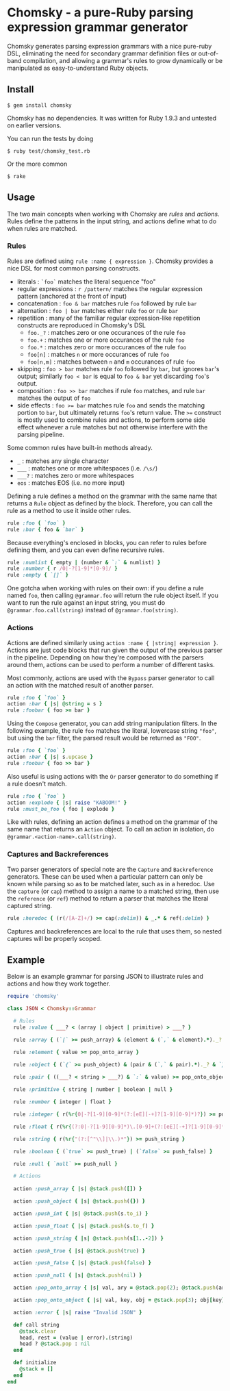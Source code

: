 # Chomsky - a pure-Ruby parsing expression grammar generator

Chomsky generates parsing expression grammars with a nice pure-ruby DSL, eliminating 
the need for secondary grammar definition files or out-of-band compilation, and 
allowing a grammar's rules to grow dynamically or be manipulated as easy-to-understand
Ruby objects.

## Install

    $ gem install chomsky

Chomsky has no dependencies. It was written for Ruby 1.9.3 and untested on earlier versions.

You can run the tests by doing

    $ ruby test/chomsky_test.rb

Or the more common

    $ rake

## Usage

The two main concepts when working with Chomsky are *rules* and *actions*. Rules define the
patterns in the input string, and actions define what to do when rules are matched.

### Rules

Rules are defined using `rule :name { expression }`. Chomsky provides a nice DSL for most
common parsing constructs.

  * literals : `` `foo` `` matches the literal sequence "foo"
  * regular expressions : `r /pattern/` matches the regular expression pattern (anchored at
      the front of input)
  * concatenation : `foo & bar` matches rule `foo` followed by rule `bar`
  * alternation : `foo | bar` matches either rule `foo` or rule `bar`
  * repetition : many of the familiar regular expression-like repetition constructs are
    reproduced in Chomsky's DSL
    * `foo._?` : matches zero or one occurances of the rule `foo`
    * `foo.+` : matches one or more occurances of the rule `foo`
    * `foo.*` : matches zero or more occurances of the rule `foo`
    * `foo[n]` : matches `n` or more occurances of rule `foo`
    * `foo[n,m]` : matches between `n` and `m` occurances of rule `foo`
  * skipping : `foo > bar` matches rule `foo` followed by `bar`, but ignores `bar`'s output;
    similarly `foo < bar` is equal to `foo & bar` yet discarding `foo`'s output.
  * composition : `foo >> bar` matches if rule `foo` matches, and rule `bar` matches the
    output of `foo`
  * side effects : `foo >= bar` matches rule `foo` and sends the matching portion to `bar`, but
    ultimately returns `foo`'s return value. The `>=` construct is mostly used to combine rules
    and actions, to perform some side effect whenever a rule matches but not otherwise interfere
    with the parsing pipeline.

Some common rules have built-in methods already.

  * `_` : matches any single character
  * `___` : matches one or more whitespaces (i.e. `/\s/`)
  * `___?` : matches zero or more whitespaces
  * `eos` : matches EOS (i.e. no more input)

Defining a rule defines a method on the grammar with the same name that returns a `Rule` object
as defined by the block. Therefore, you can call the rule as a method to use it inside other rules.

```ruby
rule :foo { `foo` }
rule :bar { foo & `bar` }
```

Because everything's enclosed in blocks, you can refer to rules before defining them, and you can
even define recursive rules.

```ruby
rule :numlist { empty | (number & `:` & numlist) }
rule :number { r /0|-?[1-9]*[0-9]/ }
rule :empty { `[]` }
```

One gotcha when working with rules on their own: if you define a rule named `foo`, then calling
`@grammar.foo` will return the rule object itself. If you want to run the rule against an input
string, you must do `@grammar.foo.call(string)` instead of `@grammar.foo(string)`.

### Actions

Actions are defined similarly using `action :name { |string| expression }`. Actions are just code
blocks that run given the output of the previous parser in the pipeline. Depending on how they're
composed with the parsers around them, actions can be used to perform a number of different tasks.

Most commonly, actions are used with the `Bypass` parser generator to call an action with the
matched result of another parser.

```ruby
rule :foo { `foo` }
action :bar { |s| @string = s }
rule :foobar { foo >= bar }
```

Using the `Compose` generator, you can add string manipulation filters. In the following example,
the rule `foo` matches the literal, lowercase string `"foo"`, but using the `bar` filter, the parsed
result would be returned as `"FOO"`.

```ruby
rule :foo { `foo` }
action :bar { |s| s.upcase }
rule :foobar { foo >> bar }
```

Also useful is using actions with the `Or` parser generator to do something if a rule doesn't
match.

```ruby
rule :foo { `foo` }
action :explode { |s| raise "KABOOM!" }
rule :must_be_foo { foo | explode }
```

Like with rules, defining an action defines a method on the grammar of the same name that returns
an `Action` object. To call an action in isolation, do `@grammar.<action-name>.call(string)`.

### Captures and Backreferences

Two parser generators of special note are the `Capture` and `Backreference` generators. These
can be used when a particular pattern can only be known while parsing so as to be matched
later, such as in a heredoc. Use the `capture` (or `cap`) method to assign a name to a matched
string, then use the `reference` (or `ref`) method to return a parser that matches the literal
captured string.

```ruby
rule :heredoc { (r(/[A-Z]+/) >= cap(:delim)) & _.* & ref(:delim) }
```

Captures and backreferences are local to the rule that uses them, so nested captures will be
properly scoped.

## Example

Below is an example grammar for parsing JSON to illustrate rules and actions and how they work
together.

```ruby
require 'chomsky'

class JSON < Chomsky::Grammar

  # Rules
  rule :value { ___? < (array | object | primitive) > ___? }

  rule :array { (`[` >= push_array) & (element & (`,` & element).*)._? & `]` }

  rule :element { value >= pop_onto_array }

  rule :object { (`{` >= push_object) & (pair & (`,` & pair).*)._? & `}` }

  rule :pair { ((___? < string > ___?) & `:` & value) >= pop_onto_object }
  
  rule :primitive { string | number | boolean | null }

  rule :number { integer | float }

  rule :integer { r(%r{0|-?[1-9][0-9]*(?:[eE][-+]?[1-9][0-9]*)?}) >= push_int }

  rule :float { r(%r{(?:0|-?[1-9][0-9]*)\.[0-9]+(?:[eE][-+]?[1-9][0-9]*)?}) >= push_float }

  rule :string { r(%r{"(?:[^"\\]|\\.)*"}) >= push_string }

  rule :boolean { (`true` >= push_true) | (`false` >= push_false) }

  rule :null { `null` >= push_null }

  # Actions
  
  action :push_array { |s| @stack.push([]) }

  action :push_object { |s| @stack.push({}) }

  action :push_int { |s| @stack.push(s.to_i) }

  action :push_float { |s| @stack.push(s.to_f) }

  action :push_string { |s| @stack.push(s[1..-2]) }

  action :push_true { |s| @stack.push(true) }

  action :push_false { |s| @stack.push(false) }

  action :push_null { |s| @stack.push(nil) }

  action :pop_onto_array { |s| val, ary = @stack.pop(2); @stack.push(ary << val) }

  action :pop_onto_object { |s| val, key, obj = @stack.pop(3); obj[key] = val; @stack.push(obj) }

  action :error { |s| raise "Invalid JSON" }

  def call string
    @stack.clear
    head, rest = (value | error).(string)
    head ? @stack.pop : nil
  end

  def initialize
    @stack = []
  end
end
```

